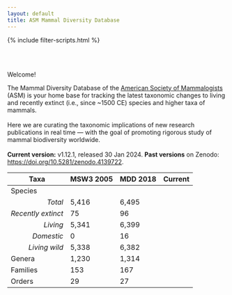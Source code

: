 ```yaml
---
layout: default
title: ASM Mammal Diversity Database
---
```


{% include filter-scripts.html %}

<script>document.addEventListener("DOMContentLoaded", populateStats)</script>

<!-- <br>
<div class="text-center">
<p class="h1">Welcome to ASM's Mammal Diversity Database
</p> -->

<!-- </div> -->

<!-- <div class="wrap"> -->
<!-- <div class="search">
<!--<input class="searchTerm" onkeydown="key_down(event)" id="mammal-search" type="text" name="search"><button class="searchButton" onClick='activateSearch()' type="submit">Search</button>-->
<!-- </div> -->
<!-- </div> -->
<div class="container text-center">
<div class="row align-items-center justify-content-center">
<div class="col">
<br>
<script type="text/javascript">pickImage()</script>
<br>
</div>
<div class="col">
<p class="h2">
Welcome!</p>
    <p> The Mammal Diversity Database of the <a href='http://www.mammalsociety.org/'>American Society of Mammalogists</a> (ASM) is your home base for tracking the latest taxonomic changes to living and recently extinct (i.e., since ~1500 CE) species and higher taxa of mammals.
    <br><br>Here we are curating the taxonomic implications of new research publications in real time — with the goal of promoting rigorous study of mammal biodiversity worldwide.
    <br><br><b>Current version:</b> v1.12.1, released 30 Jan 2024. <b>Past versions</b> on Zenodo: <a href='https://doi.org/10.5281/zenodo.4139722'>https://doi.org/10.5281/zenodo.4139722</a>.
</p>
</div>
</div>
<div class="row align-items-center justify-content-center">
<div class="col-auto">
<div class="table-responsive">
<table class="table table-light table-striped table-bordered">
    <thead>
        <tr>
        <th scope="col">Taxa</th>
        <th scope="col">MSW3 2005</th>
        <th scope="col">MDD 2018</th>
        <th scope="col">Current</th>  
        </tr>
    </thead>
    <tbody>
        <tr><td colspan="4" style="text-align: left">Species</td></tr>
        <tr>
            <td style="text-align: right; font-style: italic;">Total</td>
            <td>5,416</td>
            <td>6,495</td>
            <td id="species"></td>
        </tr>
        <tr>
            <td style="text-align: right; font-style: italic;">Recently extinct</td>
            <td>75</td>
            <td>96</td>
            <td id="extinct"></td>
        </tr>
        <tr>
            <td style="text-align: right; font-style: italic;">Living</td>
            <td>5,341</td>
            <td>6,399</td>
            <td id="living"></td>
        </tr>
        <tr>
            <td style="text-align: right; font-style: italic;">Domestic</td>
            <td>0</td>
            <td>16</td>
            <td id="domestic"></td>
        </tr>
        <tr>
            <td style="text-align: right; font-style: italic;">Living wild</td>
            <td>5,338</td>
            <td>6,382</td>
            <td id="livingWild"></td>
        </tr>
        <tr>
            <td style="text-align: left">Genera</td>
            <td>1,230</td>
            <td>1,314</td>
            <td id="genera"></td>
        </tr>
        <tr>
            <td style="text-align: left">Families</td>
            <td>153</td>
            <td>167</td>
            <td id="families"></td>
        </tr>
        <tr>
            <td style="text-align: left">Orders</td>
            <td>29</td>
            <td>27</td>
            <td id="orders"></td>
        </tr>
    </tbody>
</table>
</div>
</div>
</div>
</div>

<!-- [<a href="https://github.com/mammaldiversity/mammaldiversity.github.io/edit/master/index.md" target="_blank">Edit</a>]
[<a href="mdd.json" target="_blank">JSON</a>] -->

<script>
    function key_down(e) {
        if (e.keyCode === 13) {
            activateSearch();
        }
    }
